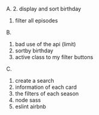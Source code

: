 A.
  2. display and sort birthday
  1. filter all episodes

B. 
  1. bad use of the api (limit)
  2. sortby birthday
  3. active class to my filter buttons

C. 
  1. create a search
  2. information of each card 
  3. the filters of each season
  3. node sass 
  4. eslint airbnb

